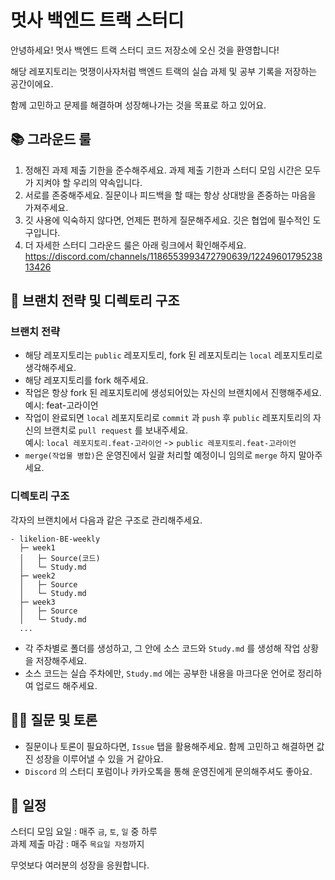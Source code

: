 # 멋사 백엔드 트랙 스터디
안녕하세요! 멋사 백엔드 트랙 스터디 코드 저장소에 오신 것을 환영합니다!

해당 레포지토리는 멋쟁이사자처럼 백엔드 트랙의 실습 과제 및 공부 기록을 저장하는 공간이에요.

함께 고민하고 문제를 해결하며 성장해나가는 것을 목표로 하고 있어요.

## 📚 그라운드 룰
1. 정해진 과제 제출 기한을 준수해주세요. 과제 제출 기한과 스터디 모임 시간은 모두가 지켜야 할 우리의 약속입니다.
2. 서로를 존중해주세요. 질문이나 피드백을 할 때는 항상 상대방을 존중하는 마음을 가져주세요.
3. 깃 사용에 익숙하지 않다면, 언제든 편하게 질문해주세요. 깃은 협업에 필수적인 도구입니다.
4. 더 자세한 스터디 그라운드 룰은 아래 링크에서 확인해주세요. <br> https://discord.com/channels/1186553993472790639/1224960179523813426


## 🌳 브랜치 전략 및 디렉토리 구조
### 브랜치 전략
* 해당 레포지토리는 `public` 레포지토리, fork 된 레포지토리는 `local` 레포지토리로 생각해주세요.
* 해당 레포지토리를 fork 해주세요.
* 작업은 항상 fork 된 레포지토리에 생성되어있는 자신의 브랜치에서 진행해주세요. 예시: feat-고라이언
* 작업이 완료되면 `local` 레포지토리로 `commit` 과 `push` 후 `public` 레포지토리의 자신의 브랜치로 `pull request` 를 보내주세요. <br>
  예시: `local 레포지토리.feat-고라이언` -> `public 레포지토리.feat-고라이언`
* `merge(작업물 병합)`은 운영진에서 일괄 처리할 예정이니 임의로 `merge` 하지 말아주세요.
### 디렉토리 구조
각자의 브랜치에서 다음과 같은 구조로 관리해주세요.
```
- likelion-BE-weekly
  ├─ week1
  │   ├─ Source(코드)
  │   └─ Study.md
  ├─ week2
  │   ├─ Source
  │   └─ Study.md
  ├─ week3
  │   ├─ Source
  │   └─ Study.md
  ...
```
* 각 주차별로 폴더를 생성하고, 그 안에 소스 코드와 `Study.md` 를 생성해 작업 상황을 저장해주세요.
* 소스 코드는 실습 주차에만, `Study.md` 에는 공부한 내용을 마크다운 언어로 정리하여 업로드 해주세요.
## 🙋‍♂️ 질문 및 토론
* 질문이나 토론이 필요하다면, `Issue` 탭을 활용해주세요. 함께 고민하고 해결하면 값진 성장을 이루어낼 수 있을 거 같아요.
* `Discord` 의 스터디 포럼이나 카카오톡을 통해 운영진에게 문의해주셔도 좋아요.
## 📅 일정
스터디 모임 요일 : 매주 `금`, `토`, `일` 중 하루  
과제 제출 마감 : 매주 `목요일 자정`까지

무엇보다 여러분의 성장을 응원합니다.
